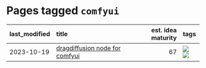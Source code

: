 # Pages tagged `comfyui`

|last_modified|title|est. idea maturity|tags
|:---|:---|---:|:---|
|2023-10-19|[dragdiffusion node for comfyui](../comfyui_dragdiffusion.md)|67|[![](https://img.shields.io/badge/tag-comfyui-8b768)](../tags/comfyui.md) [![](https://img.shields.io/badge/tag-tooling-fe4dc)](../tags/tooling.md)|